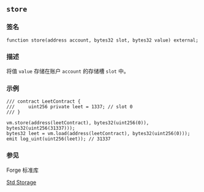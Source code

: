 ## `store`

### 签名

```solidity
function store(address account, bytes32 slot, bytes32 value) external;
```

### 描述

将值 `value` 存储在账户 `account` 的存储槽 `slot` 中。

### 示例

```solidity
/// contract LeetContract {
///     uint256 private leet = 1337; // slot 0
/// }

vm.store(address(leetContract), bytes32(uint256(0)), bytes32(uint256(31337)));
bytes32 leet = vm.load(address(leetContract), bytes32(uint256(0)));
emit log_uint(uint256(leet)); // 31337
```

### 参见

Forge 标准库

[Std Storage](../reference/forge-std/std-storage.md)